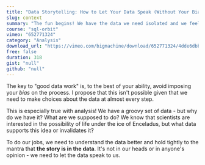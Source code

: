 ```yaml
---
title: "Data Storytelling: How to Let Your Data Speak (Without Your Bias)"
slug: context
summary: "The fun begins! We have the data we need isolated and we feel good about its integrity - now we're ready to let it tell us a story. But what story is that? This is where things get interesting."
course: "sql-orbit"
vimeo: "652771324"
category: "Analysis"
download_url: "https://vimeo.com/bigmachine/download/652771324/4dde6dbb30"
free: false
duration: 318
gist: "null"
github: "null"
---
```


The key to "good data work" is, to the best of your ability, avoid imposing your _bias_ on the process. I propose that this isn't possible given that we need to make choices about the data at almost every step.

This is especially true with analysis! We have a groovy set of data - but why do we have it? What are we supposed to do? We know that scientists are interested in the possibility of life under the ice of Enceladus, but what data supports this idea or invalidates it?

To do our jobs, we need to understand the data better and hold tightly to the mantra that **the story is in the data**. It's not in our heads or in anyone's opinion - we need to let the data speak to us.
